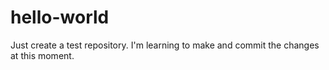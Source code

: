 # hello-world
Just create a test repository.
I'm learning to make and commit the changes at this moment.
